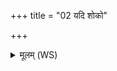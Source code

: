 +++
title = "02 यदि शोको"

+++
<details><summary>मूलम् (WS)</summary>

यदि शोको यद्यभीशोको रुद्रस्य प्राणो यदि वारुणोऽसि ।  
हुडुर्नामासि हरितस्य देव स नः संविद्वान् परि वृङ्धि तक्मन् ॥ २ ॥
</details>